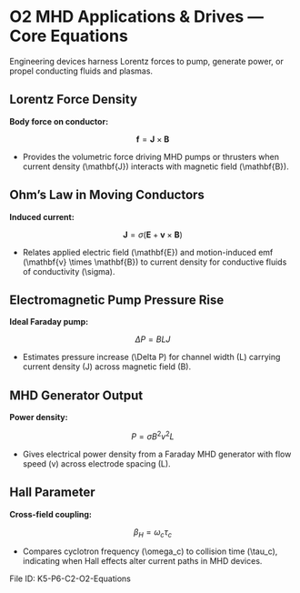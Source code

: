 # O2 MHD Applications & Drives — Core Equations

Engineering devices harness Lorentz forces to pump, generate power, or propel conducting fluids and plasmas.

## Lorentz Force Density
**Body force on conductor:**

$$\mathbf{f} = \mathbf{J} \times \mathbf{B}$$

- Provides the volumetric force driving MHD pumps or thrusters when current density \(\mathbf{J}\) interacts with magnetic field \(\mathbf{B}\).

## Ohm’s Law in Moving Conductors
**Induced current:**

$$\mathbf{J} = \sigma (\mathbf{E} + \mathbf{v} \times \mathbf{B})$$

- Relates applied electric field \(\mathbf{E}\) and motion-induced emf \(\mathbf{v} \times \mathbf{B}\) to current density for conductive fluids of conductivity \(\sigma\).

## Electromagnetic Pump Pressure Rise
**Ideal Faraday pump:**

$$\Delta P = B L J$$

- Estimates pressure increase \(\Delta P\) for channel width \(L\) carrying current density \(J\) across magnetic field \(B\).

## MHD Generator Output
**Power density:**

$$P = \sigma B^2 v^2 L$$

- Gives electrical power density from a Faraday MHD generator with flow speed \(v\) across electrode spacing \(L\).

## Hall Parameter
**Cross-field coupling:**

$$\beta_H = \omega_c \tau_c$$

- Compares cyclotron frequency \(\omega_c\) to collision time \(\tau_c\), indicating when Hall effects alter current paths in MHD devices.

File ID: K5-P6-C2-O2-Equations
